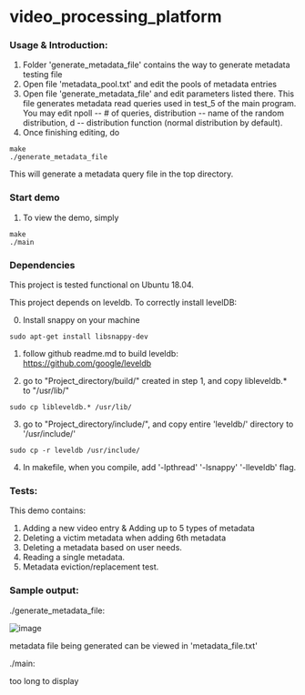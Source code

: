 # video_processing_platform

### Usage & Introduction:
1. Folder 'generate_metadata_file' contains the way to generate metadata testing file
2. Open file 'metadata_pool.txt' and edit the pools of metadata entries
3. Open file 'generate_metadata_file' and edit parameters listed there. This file generates metadata read queries used in test_5 of the main program. You may edit npoll -- # of queries, distribution -- name of the random distribution, d -- distribution function (normal distribution by default).
4. Once finishing editing, do
```
make
./generate_metadata_file
```
This will generate a metadata query file in the top directory. 

### Start demo
1. To view the demo, simply

```
make
./main
```

### Dependencies
This project is tested functional on Ubuntu 18.04.

This project depends on leveldb. To correctly install levelDB:

0. Install snappy on your machine
```
sudo apt-get install libsnappy-dev
```
1. follow github readme.md to build leveldb:
	https://github.com/google/leveldb
	
2. go to "Project_directory/build/" created in step 1, and copy libleveldb.* to "/usr/lib/"
```
sudo cp libleveldb.* /usr/lib/
```
3. go to "Project_directory/include/", and copy entire 'leveldb/' directory to '/usr/include/'
```
sudo cp -r leveldb /usr/include/
```
4. In makefile, when you compile, add '-lpthread' '-lsnappy' '-lleveldb' flag.

### Tests:
This demo contains:
1. Adding a new video entry & Adding up to 5 types of metadata
2. Deleting a victim metadata when adding 6th metadata
3. Deleting a metadata based on user needs.
4. Reading a single metadata.
5. Metadata eviction/replacement test.

### Sample output:

./generate_metadata_file:

![image](https://user-images.githubusercontent.com/16581163/116299424-aebea100-a76b-11eb-8021-6b4c8419021a.png)

metadata file being generated can be viewed in 'metadata_file.txt'

./main: 

too long to display



